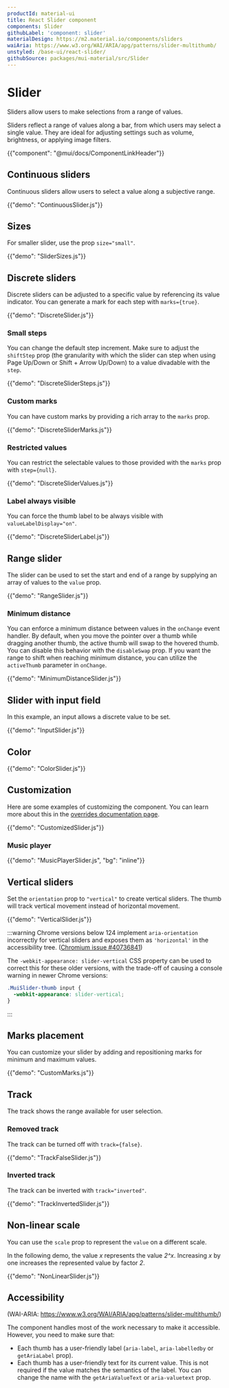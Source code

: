 ```yaml
---
productId: material-ui
title: React Slider component
components: Slider
githubLabel: 'component: slider'
materialDesign: https://m2.material.io/components/sliders
waiAria: https://www.w3.org/WAI/ARIA/apg/patterns/slider-multithumb/
unstyled: /base-ui/react-slider/
githubSource: packages/mui-material/src/Slider
---
```


# Slider

<p class="description">Sliders allow users to make selections from a range of values.</p>

Sliders reflect a range of values along a bar, from which users may select a single value. They are ideal for adjusting settings such as volume, brightness, or applying image filters.

{{"component": "@mui/docs/ComponentLinkHeader"}}

## Continuous sliders

Continuous sliders allow users to select a value along a subjective range.

{{"demo": "ContinuousSlider.js"}}

## Sizes

For smaller slider, use the prop `size="small"`.

{{"demo": "SliderSizes.js"}}

## Discrete sliders

Discrete sliders can be adjusted to a specific value by referencing its value indicator.
You can generate a mark for each step with `marks={true}`.

{{"demo": "DiscreteSlider.js"}}

### Small steps

You can change the default step increment.
Make sure to adjust the `shiftStep` prop (the granularity with which the slider can step when using Page Up/Down or Shift + Arrow Up/Down) to a value divadable with the `step`.

{{"demo": "DiscreteSliderSteps.js"}}

### Custom marks

You can have custom marks by providing a rich array to the `marks` prop.

{{"demo": "DiscreteSliderMarks.js"}}

### Restricted values

You can restrict the selectable values to those provided with the `marks` prop with `step={null}`.

{{"demo": "DiscreteSliderValues.js"}}

### Label always visible

You can force the thumb label to be always visible with `valueLabelDisplay="on"`.

{{"demo": "DiscreteSliderLabel.js"}}

## Range slider

The slider can be used to set the start and end of a range by supplying an array of values to the `value` prop.

{{"demo": "RangeSlider.js"}}

### Minimum distance

You can enforce a minimum distance between values in the `onChange` event handler.
By default, when you move the pointer over a thumb while dragging another thumb, the active thumb will swap to the hovered thumb. You can disable this behavior with the `disableSwap` prop.
If you want the range to shift when reaching minimum distance, you can utilize the `activeThumb` parameter in `onChange`.

{{"demo": "MinimumDistanceSlider.js"}}

## Slider with input field

In this example, an input allows a discrete value to be set.

{{"demo": "InputSlider.js"}}

## Color

{{"demo": "ColorSlider.js"}}

## Customization

Here are some examples of customizing the component.
You can learn more about this in the [overrides documentation page](/material-ui/customization/how-to-customize/).

{{"demo": "CustomizedSlider.js"}}

### Music player

{{"demo": "MusicPlayerSlider.js", "bg": "inline"}}

## Vertical sliders

Set the `orientation` prop to `"vertical"` to create vertical sliders. The thumb will track vertical movement instead of horizontal movement.

{{"demo": "VerticalSlider.js"}}

:::warning
Chrome versions below 124 implement `aria-orientation` incorrectly for vertical sliders and exposes them as `'horizontal'` in the accessibility tree. ([Chromium issue #40736841](https://issues.chromium.org/issues/40736841))

The `-webkit-appearance: slider-vertical` CSS property can be used to correct this for these older versions, with the trade-off of causing a console warning in newer Chrome versions:

```css
.MuiSlider-thumb input {
  -webkit-appearance: slider-vertical;
}
```

:::

## Marks placement

You can customize your slider by adding and repositioning marks for minimum and maximum values.

{{"demo": "CustomMarks.js"}}

## Track

The track shows the range available for user selection.

### Removed track

The track can be turned off with `track={false}`.

{{"demo": "TrackFalseSlider.js"}}

### Inverted track

The track can be inverted with `track="inverted"`.

{{"demo": "TrackInvertedSlider.js"}}

## Non-linear scale

You can use the `scale` prop to represent the `value` on a different scale.

In the following demo, the value _x_ represents the value _2^x_.
Increasing _x_ by one increases the represented value by factor _2_.

{{"demo": "NonLinearSlider.js"}}

## Accessibility

(WAI-ARIA: https://www.w3.org/WAI/ARIA/apg/patterns/slider-multithumb/)

The component handles most of the work necessary to make it accessible.
However, you need to make sure that:

- Each thumb has a user-friendly label (`aria-label`, `aria-labelledby` or `getAriaLabel` prop).
- Each thumb has a user-friendly text for its current value.
  This is not required if the value matches the semantics of the label.
  You can change the name with the `getAriaValueText` or `aria-valuetext` prop.

